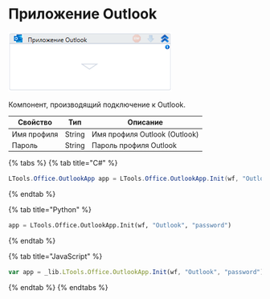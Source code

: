 # Приложение Outlook

![](<../../../.gitbook/assets/image (190).png>)

Компонент, производящий подключение к Outlook.

| Свойство    | Тип    | Описание                      |
| ----------- | ------ | ----------------------------- |
| Имя профиля | String | Имя профиля Outlook (Outlook) |
| Пароль      | String | Пароль профиля Outlook        |

{% tabs %}
{% tab title="C#" %}
```csharp
LTools.Office.OutlookApp app = LTools.Office.OutlookApp.Init(wf, "Outlook", "password");
```
{% endtab %}

{% tab title="Python" %}
```python
app = LTools.Office.OutlookApp.Init(wf, "Outlook", "password")
```
{% endtab %}

{% tab title="JavaScript" %}
```javascript
var app = _lib.LTools.Office.OutlookApp.Init(wf, "Outlook", "password");
```
{% endtab %}
{% endtabs %}
